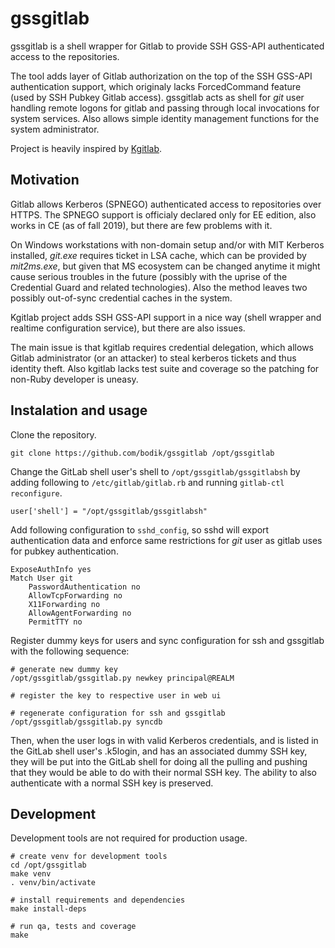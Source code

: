# gssgitlab

gssgitlab is a shell wrapper for Gitlab to provide SSH GSS-API authenticated
access to the repositories.

The tool adds layer of Gitlab authorization on the top of the SSH GSS-API
authentication support, which originaly lacks ForcedCommand feature (used by
SSH Pubkey Gitlab access). gssgitlab acts as shell for *git* user handling
remote logons for gitlab and passing through local invocations for system
services. Also allows simple identity management functions for the system
administrator.

Project is heavily inspired by [Kgitlab](https://github.com/iamjamestl/kgitlab).


## Motivation

Gitlab allows Kerberos (SPNEGO) authenticated access to repositories over
HTTPS. The SPNEGO support is officialy declared only for EE edition, also
works in CE (as of fall 2019), but there are few problems with it.

On Windows workstations with non-domain setup and/or with MIT Kerberos
installed, *git.exe* requires ticket in LSA cache, which can be provided by
*mit2ms.exe*, but given that MS ecosystem can be changed anytime it might cause
serious troubles in the future (possibly with the uprise of the Credential
Guard and related technologies). Also the method leaves two possibly
out-of-sync credential caches in the system.

Kgitlab project adds SSH GSS-API support in a nice way (shell wrapper and
realtime configuration service), but there are also issues.

The main issue is that kgitlab requires credential delegation, which allows
Gitlab administrator (or an attacker) to steal kerberos tickets and thus
identity theft. Also kgitlab lacks test suite and coverage so the patching for
non-Ruby developer is uneasy.


## Instalation and usage

Clone the repository.

```
git clone https://github.com/bodik/gssgitlab /opt/gssgitlab
```

Change the GitLab shell user's shell to `/opt/gssgitlab/gssgitlabsh` by adding
following to `/etc/gitlab/gitlab.rb` and running `gitlab-ctl reconfigure`.

```
user['shell'] = "/opt/gssgitlab/gssgitlabsh"
```

Add following configuration to `sshd_config`, so sshd will export
authentication data and enforce same restrictions for *git* user as gitlab uses
for pubkey authentication.

```
ExposeAuthInfo yes
Match User git
	PasswordAuthentication no
	AllowTcpForwarding no
	X11Forwarding no
	AllowAgentForwarding no
	PermitTTY no
```


Register dummy keys for users and sync configuration for ssh and gssgitlab with
the following sequence:

```
# generate new dummy key
/opt/gssgitlab/gssgitlab.py newkey principal@REALM

# register the key to respective user in web ui

# regenerate configuration for ssh and gssgitlab
/opt/gssgitlab/gssgitlab.py syncdb
```

Then, when the user logs in with valid Kerberos credentials, and is listed in
the GitLab shell user's .k5login, and has an associated dummy SSH key, they
will be put into the GitLab shell for doing all the pulling and pushing that
they would be able to do with their normal SSH key. The ability to also
authenticate with a normal SSH key is preserved.


## Development

Development tools are not required for production usage.

```
# create venv for development tools
cd /opt/gssgitlab
make venv
. venv/bin/activate

# install requirements and dependencies
make install-deps

# run qa, tests and coverage
make
```
